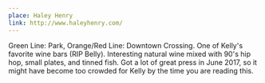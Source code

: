 ```yaml
---
place: Haley Henry
link: http://www.haleyhenry.com/
---
```

Green Line: Park, Orange/Red Line: Downtown Crossing. One of Kelly's favorite wine bars (RIP Belly).  Interesting natural wine mixed with 90's hip hop, small plates, and tinned fish.  Got a lot of great press in June 2017, so it might have become too crowded for Kelly by the time you are reading this.
